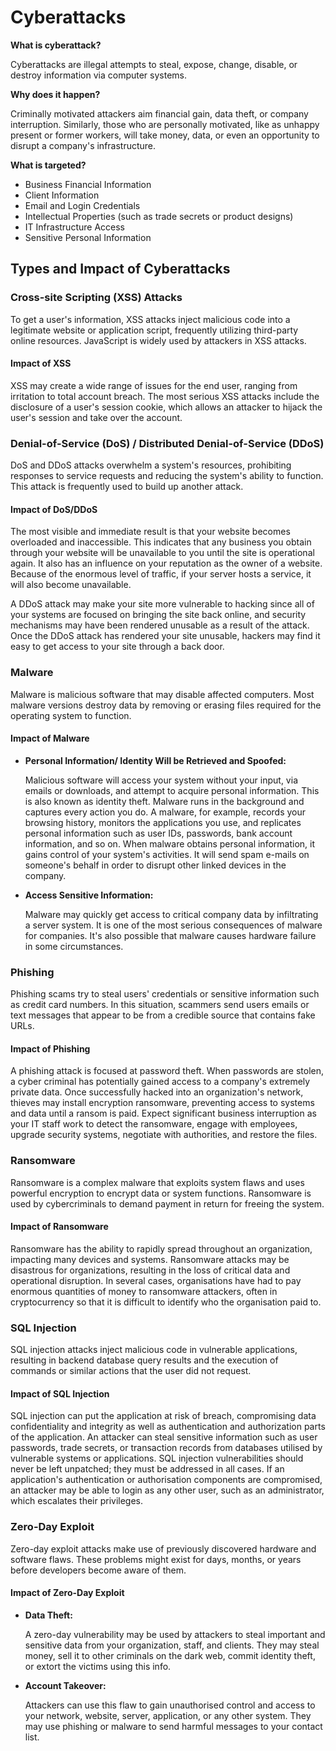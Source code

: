 # Cyberattacks

**What is cyberattack?**

Cyberattacks are illegal attempts to steal, expose, change, disable, or destroy information via computer systems.

**Why does it happen?**

Criminally motivated attackers aim financial gain, data theft, or company interruption. Similarly, those who are personally motivated, like as unhappy present or former workers, will take money, data, or even an opportunity to disrupt a company's infrastructure.

**What is targeted?**

- Business Financial Information
- Client Information
- Email and Login Credentials
- Intellectual Properties (such as trade secrets or product designs)
- IT Infrastructure Access
- Sensitive Personal Information

## Types and Impact of Cyberattacks

### **Cross-site Scripting (XSS) Attacks**

To get a user's information, XSS attacks inject malicious code into a legitimate website or application script, frequently utilizing third-party online resources. JavaScript is widely used by attackers in XSS attacks.

#### **Impact of XSS**

XSS may create a wide range of issues for the end user, ranging from irritation to total account breach. The most serious XSS attacks include the disclosure of a user's session cookie, which allows an attacker to hijack the user's session and take over the account.

### **Denial-of-Service (DoS) / Distributed Denial-of-Service (DDoS)**

DoS and DDoS attacks overwhelm a system's resources, prohibiting responses to service requests and reducing the system's ability to function. This attack is frequently used to build up another attack.

#### **Impact of DoS/DDoS**

The most visible and immediate result is that your website becomes overloaded and inaccessible. This indicates that any business you obtain through your website will be unavailable to you until the site is operational again. It also has an influence on your reputation as the owner of a website. Because of the enormous level of traffic, if your server hosts a service, it will also become unavailable.

A DDoS attack may make your site more vulnerable to hacking since all of your systems are focused on bringing the site back online, and security mechanisms may have been rendered unusable as a result of the attack. Once the DDoS attack has rendered your site unusable, hackers may find it easy to get access to your site through a back door.

### **Malware**

Malware is malicious software that may disable affected computers. Most malware versions destroy data by removing or erasing files required for the operating system to function.

#### **Impact of Malware**

- **Personal Information/ Identity Will be Retrieved and Spoofed:**
  
  Malicious software will access your system without your input, via emails or downloads, and attempt to acquire personal information. This is also known as identity theft. Malware runs in the background and captures every action you do. A malware, for example, records your browsing history, monitors the applications you use, and replicates personal information such as user IDs, passwords, bank account information, and so on. When malware obtains personal information, it gains control of your system's activities. It will send spam e-mails on someone's behalf in order to disrupt other linked devices in the company.

- **Access Sensitive Information:**
  
  Malware may quickly get access to critical company data by infiltrating a server system. It is one of the most serious consequences of malware for companies. It's also possible that malware causes hardware failure in some circumstances.

### **Phishing**

Phishing scams try to steal users' credentials or sensitive information such as credit card numbers. In this situation, scammers send users emails or text messages that appear to be from a credible source that contains fake URLs.

#### **Impact of Phishing**

A phishing attack is focused at password theft. When passwords are stolen, a cyber criminal has potentially gained access to a company's extremely private data. Once successfully hacked into an organization's network, thieves may install encryption ransomware, preventing access to systems and data until a ransom is paid. Expect significant business interruption as your IT staff work to detect the ransomware, engage with employees, upgrade security systems, negotiate with authorities, and restore the files.

### **Ransomware**

Ransomware is a complex malware that exploits system flaws and uses powerful encryption to encrypt data or system functions. Ransomware is used by cybercriminals to demand payment in return for freeing the system.

#### **Impact of Ransomware**

Ransomware has the ability to rapidly spread throughout an organization, impacting many devices and systems. Ransomware attacks may be disastrous for organizations, resulting in the loss of critical data and operational disruption. In several cases, organisations have had to pay enormous quantities of money to ransomware attackers, often in cryptocurrency so that it is difficult to identify who the organisation paid to.

### **SQL Injection**

SQL injection attacks inject malicious code in vulnerable applications, resulting in backend database query results and the execution of commands or similar actions that the user did not request.

#### **Impact of SQL Injection**

SQL injection can put the application at risk of breach, compromising data confidentiality and integrity as well as authentication and authorization parts of the application. An attacker can steal sensitive information such as user passwords, trade secrets, or transaction records from databases utilised by vulnerable systems or applications. SQL injection vulnerabilities should never be left unpatched; they must be addressed in all cases. If an application's authentication or authorisation components are compromised, an attacker may be able to login as any other user, such as an administrator, which escalates their privileges.

### **Zero-Day Exploit**

Zero-day exploit attacks make use of previously discovered hardware and software flaws. These problems might exist for days, months, or years before developers become aware of them.

#### **Impact of Zero-Day Exploit**

- **Data Theft:**
  
  A zero-day vulnerability may be used by attackers to steal important and sensitive data from your organization, staff, and clients. They may steal money, sell it to other criminals on the dark web, commit identity theft, or extort the victims using this info.

- **Account Takeover:**
  
  Attackers can use this flaw to gain unauthorised control and access to your network, website, server, application, or any other system. They may use phishing or malware to send harmful messages to your contact list.
